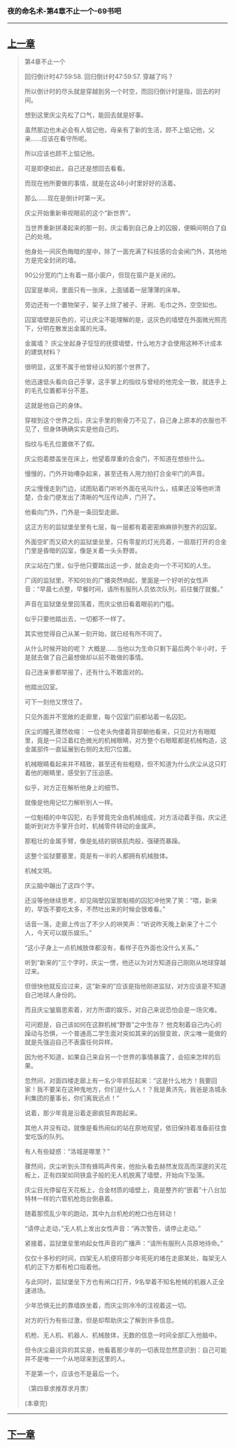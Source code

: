 ### 夜的命名术-第4章不止一个-69书吧

--------
[上一章](./3b8bb5d257c981d0a84868b03cddab9b.md)
--------


>
>
>
>第4章不止一个
>
>回归倒计时47:59:58.
>回归倒计时47:59:57.
>穿越了吗？
>
>所以倒计时的尽头就是穿越到另一个时空，而回归倒计时是指，回去的时间。
>
>想到这里庆尘先松了口气，能回去就是好事。
>
>虽然那边也未必会有人惦记他，母亲有了新的生活，顾不上惦记他，父亲……应该在看守所呢。
>
>所以应该也顾不上惦记他。
>
>可是即便如此，自己还是想回去看看。
>
>而现在他所要做的事情，就是在这48小时里好好的活着。
>
>那么……现在是倒计时第一天。
>
>庆尘开始重新审视眼前的这个“新世界”。
>
>当世界重新拼凑起来的那一刻，庆尘看到自己身上的囚服，便瞬间明白了自己的处境。
>
>他身处一间灰色晦暗的屋中，除了一面充满了科技感的合金闸门外，其他地方是完全封闭的墙。
>
>90公分宽的门上有着一扇小窗户，但现在窗户是关闭的。
>
>囚室是单间，里面只有一张床，上面铺着一层薄薄的床单。
>
>旁边还有一个置物架子，架子上除了被子、牙刷、毛巾之外，空空如也。
>
>囚室墙壁是灰色的，可让庆尘不能理解的是，这灰色的墙壁在外面微光照亮下，分明在散发出金属的光泽。
>
>金属墙？
>庆尘坐起身子怔怔的抚摸墙壁，什么地方才会使用这种不计成本的建筑材料？
>
>很明显，这里不属于他曾经认知的那个世界了。
>
>他迅速低头看向自己手掌，这手掌上的指纹与曾经的他完全一致，就连手上的毛孔位置都半分不差。
>
>这就是他自己的身体。
>
>穿梭到这个世界之后，庆尘手里的剔骨刀不见了，自己身上原本的衣服也不见了，但身体确确实实是他自己的。
>
>指纹与毛孔位置做不了假。
>
>庆尘抱着膝盖坐在床上，他望着厚重的合金门，不知道在想些什么。
>
>慢慢的，门外开始嘈杂起来，甚至还有人用力拍打合金牢门的声音。
>
>庆尘慢慢走到门边，试图贴着门听听外面在吼叫什么，结果还没等他听清楚，合金门便发出了清晰的气压传动声，门开了。
>
>他看向门外，门外是一条回型走廊。
>
>这正方形的监狱堡垒里有七层，每一层都有着密密麻麻排列整齐的囚室。
>
>外面空旷而又硕大的监狱堡垒里，只有零星的灯光亮着，一扇扇打开的合金门里是昏暗的囚室，像是关着一头头野兽。
>
>庆尘站在门里，似乎他只要踏出这一步，就会走向一个不可知的人生。
>
>广阔的监狱里，不知何处的广播突然响起，里面是一个好听的女性声音：“早晨七点整，早餐时间，请所有服刑人员依次队列，前往餐厅就餐。”
>
>声音在监狱堡垒里回荡着，而庆尘依旧看着眼前的门槛。
>
>似乎只要他踏出去，一切都不一样了。
>
>其实他觉得自己从某一刻开始，就已经有所不同了。
>
>从什么时候开始的呢？
>大概是……当他以为生命只剩下最后两个半小时，于是就去做了自己最想做却以前不敢做的事情。
>
>自己连亲爹都举报了，还有什么不敢面对的。
>
>他踏出囚室。
>
>可下一刻他又愣住了。
>
>只见外面并不宽敞的走廊里，每个囚室门前都站着一名囚犯。
>
>庆尘的瞳孔骤然收缩：
>一位老头佝偻着背部朝他看来，只见对方有眼眶里，竟是一只泛着红色微光的机械眼睛，对方整个右眼眶都是机械构造，这金属部件一直延展到右侧的太阳穴位置。
>
>机械眼睛看起来并不精致，甚至还有些粗糙，但不知道为什么庆尘从这只盯着他的眼睛里，感受到了压迫感。
>
>似乎，对方正在解析他身上的细节。
>
>就像是他用记忆力解析别人一样。
>
>一位魁梧的中年囚犯，右手臂竟完全由机械组成，对方活动着手指，庆尘还能听到对方手掌开合时，机械零件转动的金属声。
>
>那粗壮的金属手臂，像是虬结的钢铁肌肉般，强硬而暴躁。
>
>这整个监狱要塞里，竟是有一半的人都拥有机械肢体。
>
>机械文明。
>
>庆尘脑中蹦出了这四个字。
>
>还没等他继续思考，却见隔壁囚室那魁梧的囚犯冲他笑了笑：“喂，新来的，早饭不要吃太多，不然吐出来的时候会很难看。”
>
>话音一落，走廊上传出了不少人的哄笑声：“听说昨天晚上新来了十二个人，今天可以娱乐娱乐。”
>
>“这小子身上一点机械肢体都没有，看样子在外面也没什么关系。”
>
>听到“新来的”三个字时，庆尘一愣，他还以为对方知道自己刚刚从地球穿越过来。
>
>但很快他就反应过来，这“新来的”应该是指他刚进监狱，对方应该是不知道自己地球人身份的。
>
>而且庆尘皱眉思索着，对方所谓的娱乐，对自己来说恐怕会是一场灾难。
>
>可问题是，自己该如何在这群机械“野兽”之中生存？
>他克制着自己内心的躁动与恐惧，一个普通高二学生面对突如其来的凶狠变故，庆尘唯一能做的就是先强迫自己不表露任何异样。
>
>因为他不知道，如果自己来自另一个世界的事情暴露了，会招来怎样的后果。
>
>忽然间，对面四楼走廊上有一名少年抓狂起来：“这是什么地方！我要回家！我不要呆在这种鬼地方，你们是什么人！？我是黄济先，我爸是洛城永利集团的董事长，你们离我远点！”
>
>说着，那少年竟是沿着走廊疯狂奔跑起来。
>
>其他人并没有动，就像是看热闹似的站在原地观望，依旧保持着准备前往食堂吃饭的队列。
>
>有人有些疑惑：“洛城是哪里？”
>
>骤然间，庆尘听到头顶有蜂鸣声传来，他抬头看去赫然发现高而深邃的天花板上，正有四架如同铁盒子般的无人机脱离了墙壁，开始向下坠落。
>
>庆尘目光停留在天花板上，合金材质的墙壁上，竟是整齐的“嵌着”十八台加特林一样的六管机枪炮台倒悬着。
>
>随着那慌乱少年的跑动，其中九台机枪的枪口也在转动！
>
>“请停止走动，”无人机上发出女性声音：“再次警告，请停止走动。”
>
>紧接着，监狱堡垒里响起女性声音的广播声：“请所有服刑人员原地待命。”
>
>仅仅十多秒的时间，四架无人机便将那少年死死的堵在走廊某处，每架无人机的正下方都有枪口指着他。
>
>与此同时，监狱堡垒下方也有闸口打开，9名举着不知名枪械的机器人正全速进场。
>
>少年恐惧无比的靠墙跌坐着，而庆尘则冷冷的注视着这一切。
>
>对方的行为有些过激，但是却帮助庆尘了解到许多信息。
>
>机枪、无人机、机器人、机械肢体，无数的信息一时间全部汇入他脑中。
>
>但令庆尘最诧异的其实是，他看着那少年的一切表现忽然意识到：自己可能并不是唯一一个从地球来到这里的人。
>
>不是第一个，应该也不是最后一个。
>
>（第四章求推荐求月票）
>
>(本章完)
>
>

--------
[下一章](./c5662a134acd5fa6e347c3b6290db323.md)
--------
